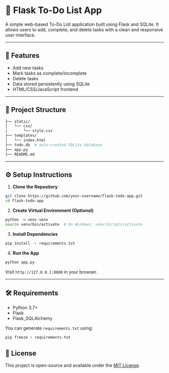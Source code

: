 # 📝 Flask To-Do List App

A simple web-based To-Do List application built using Flask and SQLite. It allows users to add, complete, and delete tasks with a clean and responsive user interface.

---

## 🚀 Features

- Add new tasks
- Mark tasks as complete/incomplete
- Delete tasks
- Data stored persistently using SQLite
- HTML/CSS/JavaScript frontend

---

## 📂 Project Structure

```bash
├── static/
│   └── css/
│       └── style.css
├── templates/
│   └── index.html
├── todo.db  # auto-created SQLite database
├── app.py
├── README.md
```

---

## ⚙️ Setup Instructions

1. **Clone the Repository**
```bash
git clone https://github.com/your-username/flask-todo-app.git
cd flask-todo-app
```

2. **Create Virtual Environment (Optional)**
```bash
python -m venv venv
source venv/bin/activate  # On Windows: venv\Scripts\activate
```

3. **Install Dependencies**
```bash
pip install -r requirements.txt
```

4. **Run the App**
```bash
python app.py
```
Visit `http://127.0.0.1:8000` in your browser.

---

## 🛠️ Requirements

- Python 3.7+
- Flask
- Flask_SQLAlchemy

You can generate `requirements.txt` using:
```bash
pip freeze > requirements.txt
```


## 📄 License

This project is open-source and available under the [MIT License](LICENSE).
